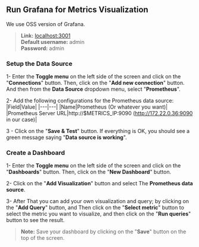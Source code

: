## Run Grafana for Metrics Visualization

We use OSS version of Grafana.

> **Link:** [localhost:3001](http://localhost:3001)<br>**Default username:** admin<br>**Password:** admin

### Setup the Data Source

1- Enter the **Toggle menu** on the left side of the screen and click on the "**Connections**" button. Then, click on the "**Add new connection**" button.
And then from the **Data Source** dropdown menu, select "**Prometheus**".

2- Add the following configurations for the Prometheus data source:
|Field|Value|
|---|---|
|Name|Prometheus (Or whatever you want)|
|Prometheus Server URL|http://$METRICS_IP:9090 (http://172.22.0.36:9090 in our case)|

3 - Click on the "**Save & Test**" button. If everything is OK, you should see a green message saying "**Data source is working**".


### Create a Dashboard

1- Enter the **Toggle menu** on the left side of the screen and click on the "**Dashboards**" button. Then, click on the "**New Dashboard**" button.

2- Click on the "**Add Visualization**" button and select The **Prometheus data source**.


3- After That you can add your own visualization and query; by clicking on the "**Add Query**" button, and Then click on the "**Select metric**" button to select the metric you want to visualize, and then click on the "**Run queries**" button to see the result.

> **Note:** Save your dashboard by clicking on the "**Save**" button on the top of the screen.